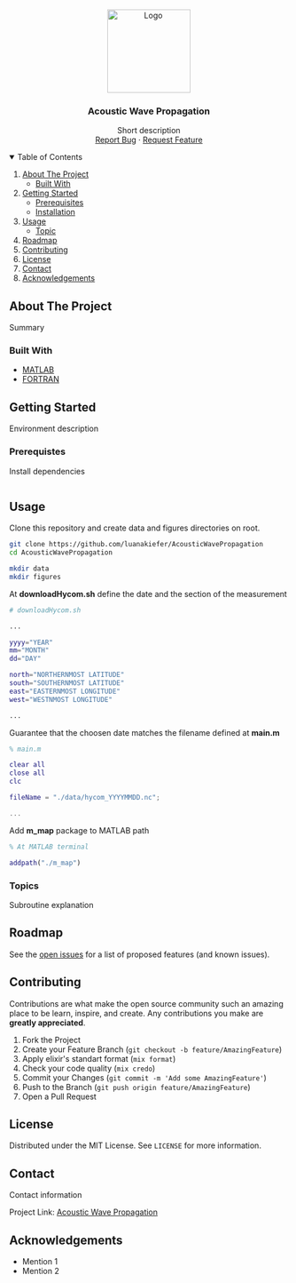 <br />
<p align="center">
  <a href="https://github.com/luanakiefer/AcousticWavePropagation">
    <img src="" alt="Logo" width="150" height="150">
  </a>

  <h3 align="center">Acoustic Wave Propagation</h3>

  <p align="center">
    Short description
    <br />
    <a href="https://github.com/luanakiefer/AcousticWavePropagation/issues">Report Bug</a>
    ·
    <a href="https://github.com/luanakiefer/AcousticWavePropagation/issues">Request Feature</a>
  </p>
</p>

<details open="open">
  <summary>Table of Contents</summary>
  <ol>
    <li>
      <a href="#about-the-project">About The Project</a>
      <ul>
        <li><a href="#built-with">Built With</a></li>
      </ul>
    </li>
    <li>
      <a href="#getting-started">Getting Started</a>
      <ul>
        <li><a href="#prerequisites">Prerequisites</a></li>
        <li><a href="#installation">Installation</a></li>
      </ul>
    </li>
    <li>
        <a href="#usage">Usage</a>
        <ul>
            <li><a href="#topic">Topic</a></li>
      </ul>
    </li>
    <li><a href="#roadmap">Roadmap</a></li>
    <li><a href="#contributing">Contributing</a></li>
    <li><a href="#license">License</a></li>
    <li><a href="#contact">Contact</a></li>
    <li><a href="#acknowledgements">Acknowledgements</a></li>
  </ol>
</details>

## About The Project

Summary

### Built With

* [MATLAB](https://matlab.mathworks.com)
* [FORTRAN](https://fortran-lang.org)

## Getting Started

Environment description

### Prerequistes

Install dependencies

```sh
```

## Usage

Clone this repository and create data and figures directories on root.

```sh
git clone https://github.com/luanakiefer/AcousticWavePropagation
cd AcousticWavePropagation

mkdir data
mkdir figures
```

At **downloadHycom.sh** define the date and the section of the measurement

```sh
# downloadHycom.sh

...

yyyy="YEAR"
mm="MONTH"
dd="DAY"

north="NORTHERNMOST LATITUDE"
south="SOUTHERNMOST LATITUDE"
east="EASTERNMOST LONGITUDE"
west="WESTNMOST LONGITUDE"

...
```

Guarantee that the choosen date matches the filename defined at **main.m**

```m
% main.m

clear all
close all
clc

fileName = "./data/hycom_YYYYMMDD.nc";

...
```

Add **m_map** package to MATLAB path

```m
% At MATLAB terminal

addpath("./m_map")
```

### Topics

Subroutine explanation

## Roadmap

See the [open issues](https://github.com/luanakiefer/AcousticWavePropagation/issues) for a list of proposed features (and known issues).

## Contributing

Contributions are what make the open source community such an amazing place to be learn, inspire, and create. Any contributions you make are **greatly appreciated**.

1. Fork the Project
2. Create your Feature Branch (`git checkout -b feature/AmazingFeature`)
3. Apply elixir's standart format (`mix format`)
4. Check your code quality (`mix credo`)
5. Commit your Changes (`git commit -m 'Add some AmazingFeature'`)
6. Push to the Branch (`git push origin feature/AmazingFeature`)
7. Open a Pull Request

## License

Distributed under the MIT License. See `LICENSE` for more information.

## Contact

Contact information

Project Link: [Acoustic Wave Propagation](https://github.com/luanakiefer/AcousticWavePropagation)

## Acknowledgements
* Mention 1
* Mention 2
